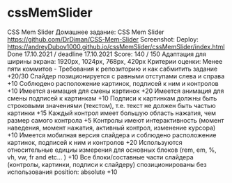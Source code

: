 # cssMemSlider
CSS Mem Slider
Домашнее задание: CSS Mem Slider
https://github.com/DrDiman/CSS-Mem-Slider
Screenshot:
Deploy: https://andreyDubov1000.github.io/cssMemSlider/cssMemSlider/index.html
Done 17.10.2021 / deadline 17.10.2021
Score: 140 / 150
Адаптация для ширины экрана: 1920px, 1024px, 768px, 420px
Критерии оценки:
Менее пяти коммитов - Требования к репозиторию и как сабмитить задание +20/30
Слайдер позиционируется с равными отступами слева и справа +10
Соблюдено расположение картинок, подписей к ним и контролов +10
Имеется анимация для смены картинок +20
Имеется анимация для смены подписей к картинкам +10
Подписи к картинкам должны быть строковыми значениями (текстом), т.е. текст не должен быть частью картинки +15
Каждый контрол имеет большую область нажатия, чем размер самого контрола +5
Контролы имеют интерактивность (момент наведения, момент нажатия, активный контрол, изменение курсора) +10
Имеется мобилная версия слайдера и соблюдено расположение картинок, подписей к ним и контролов +20
Используются относительные едициы измерения для основных блоков (rem, em, %, vh, vw, fr and etc... ) +10
Все блоки/составные части слайдера (контролы, картинки, подписи к слайдеру) спозиционированы без использования position: absolute +10
